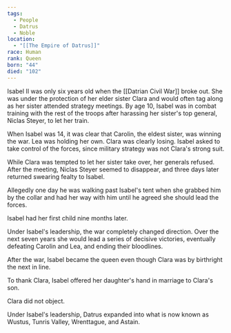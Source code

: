 ```yaml
---
tags:
  - People
  - Datrus
  - Noble
location:
  - "[[The Empire of Datrus]]"
race: Human
rank: Queen
born: "44"
died: "102"
---
```

Isabel Ⅱ was only six years old when the [[Datrian Civil War]] broke out. She was under the protection of her elder sister Clara and would often tag along as her sister attended strategy meetings. By age 10, Isabel was in combat training with the rest of the troops after harassing her sister's top general, Niclas Steyer, to let her train.

When Isabel was 14, it was clear that Carolin, the eldest sister, was winning the war. Lea was holding her own. Clara was clearly losing. Isabel asked to take control of the forces, since military strategy was not Clara's strong suit.

While Clara was tempted to let her sister take over, her generals refused. After the meeting, Niclas Steyer seemed to disappear, and three days later returned swearing fealty to Isabel.  

Allegedly one day he was walking past Isabel's tent when she grabbed him by the collar and had her way with him until he agreed she should lead the forces.

Isabel had her first child nine months later.

Under Isabel's leadership, the war completely changed direction. Over the next seven years she would lead a series of decisive victories, eventually defeating Carolin and Lea, and ending their bloodlines.

After the war, Isabel became the queen even though Clara was by birthright the next in line.

To thank Clara, Isabel offered her daughter's hand in marriage to Clara's son.

Clara did not object.

Under Isabel's leadership, Datrus expanded into what is now known as Wustus, Tunris Valley, Wrenttague, and Astain.

<div class="hide-next"></div>
